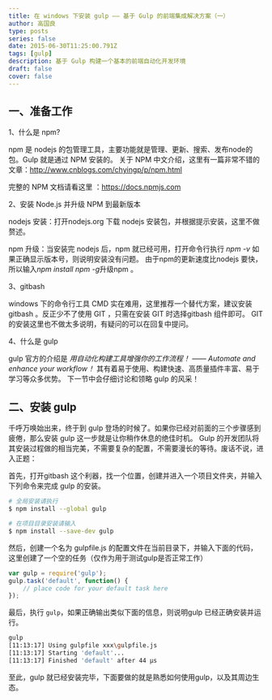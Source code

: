 ```yaml
---
title: 在 windows 下安装 gulp —— 基于 Gulp 的前端集成解决方案（一）
author: 高国良
type: posts
series: false
date: 2015-06-30T11:25:00.791Z
tags: [gulp]
description: 基于 Gulp 构建一个基本的前端自动化开发环境
draft: false 
cover: false
---
```



## 一、准备工作

1、什么是 npm?

npm 是 nodejs 的包管理工具，主要功能就是管理、更新、搜索、发布node的包。Gulp 就是通过 NPM 安装的。
关于 NPM 中文介绍，这里有一篇非常不错的文章：http://www.cnblogs.com/chyingp/p/npm.html

完整的 NPM 文档请看这里 ：https://docs.npmjs.com

2、安装 Node.js 并升级 NPM 到最新版本

nodejs 安装：打开nodejs.org 下载 nodejs 安装包，并根据提示安装，这里不做赘述。

npm 升级：当安装完 nodejs 后，npm 就已经可用，打开命令行执行 *npm -v* 如果正确显示版本号，则说明安装没有问题。
由于npm的更新速度比nodejs 要快，所以输入*npm install npm -g*升级npm 。

3、gitbash

windows 下的命令行工具 CMD 实在难用，这里推荐一个替代方案，建议安装 gitbash 。反正少不了使用 GIT ，只需在安装 GIT 时选择gitbash 组件即可。
GIT 的安装这里也不做太多说明，有疑问的可以在回复中提问。

4、什么是 gulp

gulp 官方的介绍是 *用自动化构建工具增强你的工作流程！ —— Automate and enhance your workflow！* 其有着易于使用、构建快速、高质量插件丰富、易于学习等众多优势。
下一节中会仔细讨论和领略 gulp 的风采！

## 二、安装 gulp

千呼万唤始出来，终于到 gulp 登场的时候了。如果你已经对前面的三个步骤感到疲倦，那么安装 gulp 这一步就是让你稍作休息的绝佳时机。
Gulp 的开发团队将其安装过程做的相当完美，不需要复杂的配置，不需要漫长的等待。废话不说，进入正题：

首先，打开gitbash 这个利器，找一个位置，创建并进入一个项目文件夹，并输入下列命令来完成 gulp 的安装。

```bash
# 全局安装请执行
$ npm install --global gulp

# 在项目目录安装请输入
$ npm install --save-dev gulp
```

然后，创建一个名为 gulpfile.js 的配置文件在当前目录下，并输入下面的代码，这里创建了一个空的任务（仅作为用于测试gulp是否正常工作）

```js
var gulp = require('gulp');
gulp.task('default', function() {
    // place code for your default task here
});
```

最后，执行 `gulp`，如果正确输出类似下面的信息，则说明gulp 已经正确安装并运行。

```bash
gulp
[11:13:17] Using gulpfile xxx\gulpfile.js
[11:13:17] Starting 'default'...
[11:13:17] Finished 'default' after 44 μs
```

至此，gulp 就已经安装完毕，下面要做的就是熟悉如何使用gulp，以及其周边生态。
